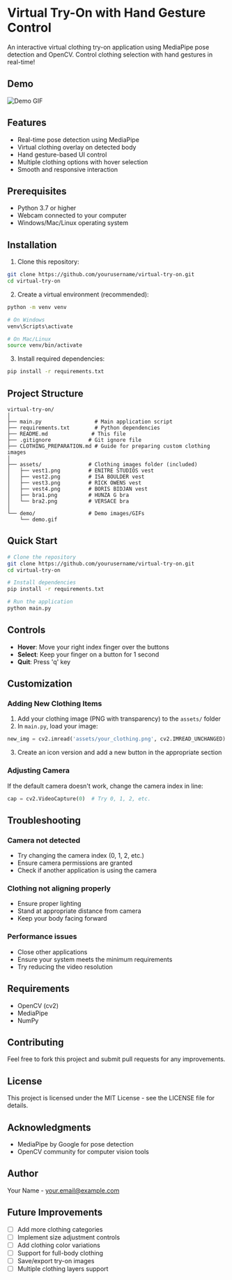 # Virtual Try-On with Hand Gesture Control

An interactive virtual clothing try-on application using MediaPipe pose detection and OpenCV. Control clothing selection with hand gestures in real-time!

## Demo

![Demo GIF](demo.gif) <!-- You should add a demo GIF or screenshot here -->

## Features

- Real-time pose detection using MediaPipe
- Virtual clothing overlay on detected body
- Hand gesture-based UI control
- Multiple clothing options with hover selection
- Smooth and responsive interaction

## Prerequisites

- Python 3.7 or higher
- Webcam connected to your computer
- Windows/Mac/Linux operating system

## Installation

1. Clone this repository:
```bash
git clone https://github.com/yourusername/virtual-try-on.git
cd virtual-try-on
```

2. Create a virtual environment (recommended):
```bash
python -m venv venv

# On Windows
venv\Scripts\activate

# On Mac/Linux
source venv/bin/activate
```

3. Install required dependencies:
```bash
pip install -r requirements.txt
```

## Project Structure

```
virtual-try-on/
│
├── main.py                 # Main application script
├── requirements.txt        # Python dependencies
├── README.md              # This file
├── .gitignore            # Git ignore file
├── CLOTHING_PREPARATION.md # Guide for preparing custom clothing images
│
├── assets/               # Clothing images folder (included)
│   ├── vest1.png         # ENITRE STUDIOS vest
│   ├── vest2.png         # ISA BOULDER vest
│   ├── vest3.png         # RICK OWENS vest
│   ├── vest4.png         # BORIS BIDJAN vest
│   ├── bra1.png          # HUNZA G bra
│   └── bra2.png          # VERSACE bra
│
└── demo/                 # Demo images/GIFs
    └── demo.gif
```

## Quick Start

```bash
# Clone the repository
git clone https://github.com/yourusername/virtual-try-on.git
cd virtual-try-on

# Install dependencies
pip install -r requirements.txt

# Run the application
python main.py
```

## Controls

- **Hover**: Move your right index finger over the buttons
- **Select**: Keep your finger on a button for 1 second
- **Quit**: Press 'q' key

## Customization

### Adding New Clothing Items

1. Add your clothing image (PNG with transparency) to the `assets/` folder
2. In `main.py`, load your image:
```python
new_img = cv2.imread('assets/your_clothing.png', cv2.IMREAD_UNCHANGED)
```
3. Create an icon version and add a new button in the appropriate section

### Adjusting Camera

If the default camera doesn't work, change the camera index in line:
```python
cap = cv2.VideoCapture(0)  # Try 0, 1, 2, etc.
```

## Troubleshooting

### Camera not detected
- Try changing the camera index (0, 1, 2, etc.)
- Ensure camera permissions are granted
- Check if another application is using the camera

### Clothing not aligning properly
- Ensure proper lighting
- Stand at appropriate distance from camera
- Keep your body facing forward

### Performance issues
- Close other applications
- Ensure your system meets the minimum requirements
- Try reducing the video resolution

## Requirements

- OpenCV (cv2)
- MediaPipe
- NumPy

## Contributing

Feel free to fork this project and submit pull requests for any improvements.

## License

This project is licensed under the MIT License - see the LICENSE file for details.

## Acknowledgments

- MediaPipe by Google for pose detection
- OpenCV community for computer vision tools

## Author

Your Name - [your.email@example.com](mailto:your.email@example.com)

## Future Improvements

- [ ] Add more clothing categories
- [ ] Implement size adjustment controls
- [ ] Add clothing color variations
- [ ] Support for full-body clothing
- [ ] Save/export try-on images
- [ ] Multiple clothing layers support
